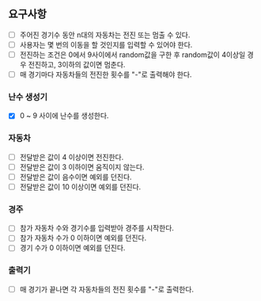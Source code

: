 ## 요구사항

- [ ] 주어진 경기수 동안 n대의 자동차는 전진 또는 멈출 수 있다.
- [ ] 사용자는 몇 번의 이동을 할 것인지를 입력할 수 있어야 한다.
- [ ] 전진하는 조건은 0에서 9사이에서 random값을 구한 후 random값이 4이상일 경우 전진하고, 3이하의 값이면 멈춘다.
- [ ] 매 경기마다 자동차들의 전진한 횟수를 "-"로 출력해야 한다.

### 난수 생성기
- [X] 0 ~ 9 사이에 난수를 생성한다.

### 자동차
- [ ] 전달받은 값이 4 이상이면 전진한다.
- [ ] 전달받은 값이 3 이하이면 움직이지 않는다.
- [ ] 전달받은 값이 음수이면 예외를 던진다.
- [ ] 전달받은 값이 10 이상이면 예외를 던진다.

### 경주
- [ ] 참가 자동차 수와 경기수를 입력받아 경주를 시작한다.
- [ ] 참가 자동차 수가 0 이하이면 예외를 던진다.
- [ ] 경기 수가 0 이하이면 예외를 던진다.

### 출력기
- [ ] 매 경기가 끝나면 각 자동차들의 전진 횟수를 "-"로 출력한다.